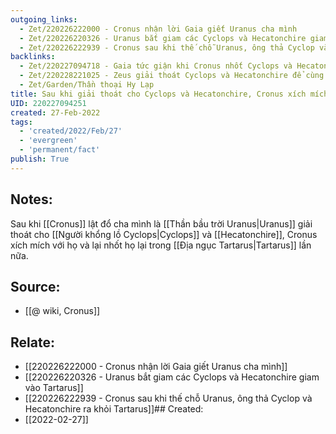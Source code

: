 ```yaml
---
outgoing_links:
  - Zet/220226222000 - Cronus nhận lời Gaia giết Uranus cha mình
  - Zet/220226220326 - Uranus bắt giam các Cyclops và Hecatonchire giam vào Tartarus
  - Zet/220226222939 - Cronus sau khi thế chỗ Uranus, ông thả Cyclop và Hecatonchire ra khỏi Tartarus
backlinks:
  - Zet/220227094718 - Gaia tức giận khi Cronus nhốt Cyclops và Hecatonchire, nguyền rủa Cronus sẽ bị lật đổ bởi con mình
  - Zet/220228221025 - Zeus giải thoát Cyclops và Hecatonchire để cùng chống Cronus
  - Zet/Garden/Thần thoại Hy Lạp
title: Sau khi giải thoát cho Cyclops và Hecatonchire, Cronus xích mích với họ và nhốt họ lại Tartarus
UID: 220227094251
created: 27-Feb-2022
tags:
  - 'created/2022/Feb/27'
  - 'evergreen'
  - 'permanent/fact'
publish: True
---
```

## Notes:
Sau khi [[Cronus]] lật đổ cha mình là [[Thần bầu trời Uranus|Uranus]] giải thoát cho [[Người khổng lồ Cyclops|Cyclops]] và [[Hecatonchire]], Cronus xích mích với họ và lại nhốt họ lại trong [[Địa ngục Tartarus|Tartarus]] lần nữa.

## Source:
- [[@ wiki, Cronus]]

## Relate:
- [[220226222000 - Cronus nhận lời Gaia giết Uranus cha mình]]
- [[220226220326 - Uranus bắt giam các Cyclops và Hecatonchire giam vào Tartarus]]
- [[220226222939 - Cronus sau khi thế chỗ Uranus, ông thả Cyclop và Hecatonchire ra khỏi Tartarus]]## Created:
- [[2022-02-27]]
